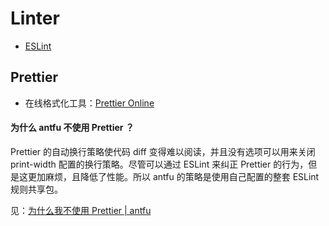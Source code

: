 # Linter

* [ESLint](/maps/_workflow/linter/eslint)

## Prettier

* 在线格式化工具：[Prettier Online](https://prettier.io/playground/#N4Igxg9gdgLgprEAuc0DOMAEBXNcBOamAvJgNoA6UmmwOe+AkgCZKYCMANPQVAIYBbOGwogAggBsAZgEs4mAMJ98QiTJh9RmAL6cqNOrgIs2AJm5H8-ISJABxGf0wAlCGgAWfKFt37aPJlZMAGYLBmthTFEAZXdsAHNMADk+ACNsHz1qf0sTTAAWMN5BSNFnPncBL0wAMXw+Bky-QwY8gFYiqxLbABU3d3kAGQBPbFSEJuyW4yCANk6I22iCeJkIZJkJCCllSYBdAG4qEE4QCAAHGDWoNGRQZXwIAHcABWUEW5Q+CSe+YdvTql6mAANZwGDREqDRxwZAwfDYOCA4FgiHnPhgRzxOEIpEgOACcbMZhwZiDLzxbB8eJwGoQFR8GBXKDYr7YGAQE4gdwwAQSADq7nUcDQ6LAcGWN3UMgAbuphsgQBh8DIwDAuY4GDAXvV4lVkDsJHhTgArNAAD2iWIkcAAitgIPADd9jSB0YQCIrUmk4BIuecVbB+TJmDB3Mh8qE3Y88Pz6udFQGRQQZbDTgBHB3wHUXT4gBoAWigcFJpK5+DgmZkFZ11P1SENrrwAhkzqNeLQ1rgYiZKvS2YI0OLOMRp07LJt9sdsKQ8NHIA0qWDofDSHMC-qmyxCggAnr+LQbS5Rh6aU+jbxMsRjCgJNg0TAKsuYlv0Rgwxtbbw2m0QA)

#### 为什么 antfu 不使用 Prettier ？

Prettier 的自动换行策略使代码 diff 变得难以阅读，并且没有选项可以用来关闭 print-width 配置的换行策略。尽管可以通过 ESLint 来纠正 Prettier 的行为，但是这更加麻烦，且降低了性能。所以 antfu 的策略是使用自己配置的整套 ESLint 规则共享包。

见：[为什么我不使用 Prettier | antfu](https://antfu.me/posts/why-not-prettier-zh)
